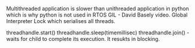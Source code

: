Multithreaded application is slower than unithreaded application in python which is why python is not used in RTOS
GIL - David Basely video. Global Interpreter Lock which serialises all threads.

threadhandle.start()
threadhandle.sleep(timemillisec)
threadhandle.join() - waits for child to complete its execution. It resukts in blocking.
